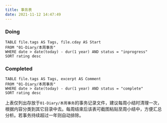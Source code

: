 ```yaml
---
title: 事务表
date: 2021-11-12 14:47:49
---
```


### Doing

```dataview
TABLE file.tags AS Tags, file.cday AS Start
FROM "01-Diary/本周事务"
WHERE date > date(today) - dur(1 year) AND status = "inprogress"
SORT rating desc
```


### Completed

```dataview
TABLE file.tags AS Tags, excerpt AS Comment
FROM "01-Diary/本周事务"
WHERE date > date(today) - dur(1 year) AND status = "complete"
SORT rating desc
```

上表仅列出存放于`01-Diary/本周事务`的事务记录文件，建议每周小结时清理一次，根据内容分类到其它目录中去。每周结束后该表可截图粘贴至周小结中，方便汇总分析。若事务持续超过一年则自动排除。